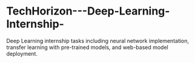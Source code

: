 # TechHorizon---Deep-Learning-Internship-
Deep Learning internship tasks including neural network implementation, transfer learning with pre-trained models, and web-based model deployment.
